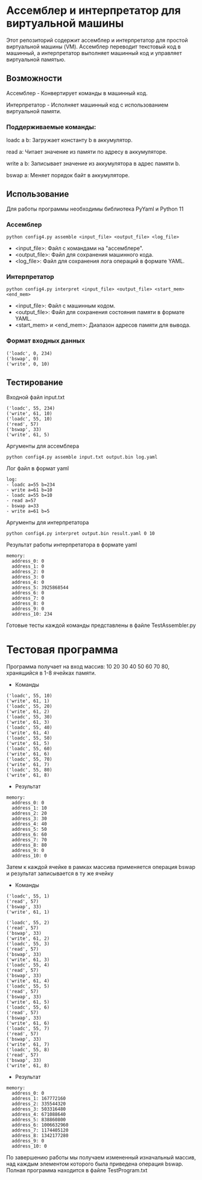# Ассемблер и интерпретатор для виртуальной машины
 
Этот репозиторий содержит ассемблер и интерпретатор для простой виртуальной машины (VM). Ассемблер переводит текстовый код в машинный, а интерпретатор выполняет машинный код и управляет виртуальной памятью.

## Возможности
Ассемблер - Конвертирует команды в машинный код.

Интерпретатор - Исполняет машинный код с использованием виртуальной памяти.

### Поддерживаемые команды: 
loadc a b: Загружает константу b в аккумулятор.

read a: Читает значение из памяти по адресу в аккумуляторе.

write a b: Записывает значение из аккумулятора в адрес памяти b.

bswap a: Меняет порядок байт в аккумуляторе.

## Использование

Для работы программы необходимы библиотека PyYaml и Python 11

### Ассемблер
```
python config4.py assemble <input_file> <output_file> <log_file>
```
* <input_file>: Файл с командами на "ассемблере".
* <output_file>: Файл для сохранения машинного кода.
* <log_file>: Файл для сохранения лога операций в формате YAML.
### Интерпретатор
```
python config4.py interpret <input_file> <output_file> <start_mem> <end_mem>
```
* <input_file>: Файл с машинным кодом.
* <output_file>: Файл для сохранения состояния памяти в формате YAML.
* <start_mem> и <end_mem>: Диапазон адресов памяти для вывода.

### Формат входных данных
```
('loadc', 0, 234)
('bswap', 0)
('write', 0, 10)
```

## Тестирование

Входной файл input.txt
```
('loadc', 55, 234)
('write', 61, 10)
('loadc', 55, 10)
('read', 57)
('bswap', 33)
('write', 61, 5)
```
Аргументы для ассемблера
```
python config4.py assemble input.txt output.bin log.yaml
```
Лог файл в формат yaml
```
log:
- loadc a=55 b=234
- write a=61 b=10
- loadc a=55 b=10
- read a=57
- bswap a=33
- write a=61 b=5
```

Аргументы для интерпретатора
```
python config4.py interpret output.bin result.yaml 0 10
```

Результат работы интерпретатора в формате yaml
```
memory:
  address_0: 0
  address_1: 0
  address_2: 0
  address_3: 0
  address_4: 0
  address_5: 3925868544
  address_6: 0
  address_7: 0
  address_8: 0
  address_9: 0
  address_10: 234
```
Готовые тесты каждой команды представлены в файле TestAssembler.py

# Тестовая программа

Программа получает на вход массив: 10 20 30 40 50 60 70 80, хранящийся в 1-8 ячейках памяти.
* Команды
```
('loadc', 55, 10)
('write', 61, 1)
('loadc', 55, 20)
('write', 61, 2)
('loadc', 55, 30)
('write', 61, 3)
('loadc', 55, 40)
('write', 61, 4)
('loadc', 55, 50)
('write', 61, 5)
('loadc', 55, 60)
('write', 61, 6)
('loadc', 55, 70)
('write', 61, 7)
('loadc', 55, 80)
('write', 61, 8)
```
* Результат
```
memory:
  address_0: 0
  address_1: 10
  address_2: 20
  address_3: 30
  address_4: 40
  address_5: 50
  address_6: 60
  address_7: 70
  address_8: 80
  address_9: 0
  address_10: 0
```
Затем к каждой ячейке в рамках массива применяется операция bswap и результат записывается в ту же ячейку

* Команды
```
('loadc', 55, 1)
('read', 57)
('bswap', 33)
('write', 61, 1)

('loadc', 55, 2)
('read', 57)
('bswap', 33)
('write', 61, 2)
('loadc', 55, 3)
('read', 57)
('bswap', 33)
('write', 61, 3)
('loadc', 55, 4)
('read', 57)
('bswap', 33)
('write', 61, 4)
('loadc', 55, 5)
('read', 57)
('bswap', 33)
('write', 61, 5)
('loadc', 55, 6)
('read', 57)
('bswap', 33)
('write', 61, 6)
('loadc', 55, 7)
('read', 57)
('bswap', 33)
('write', 61, 7)
('loadc', 55, 8)
('read', 57)
('bswap', 33)
('write', 61, 8)
```
* Результат
```
memory:
  address_0: 0
  address_1: 167772160
  address_2: 335544320
  address_3: 503316480
  address_4: 671088640
  address_5: 838860800
  address_6: 1006632960
  address_7: 1174405120
  address_8: 1342177280
  address_9: 0
  address_10: 0
```

По завершению работы мы получаем измененный изначальный массив, над каждым элементом которого была приведена операция bswap. Полная программа находится в файле TestProgram.txt
